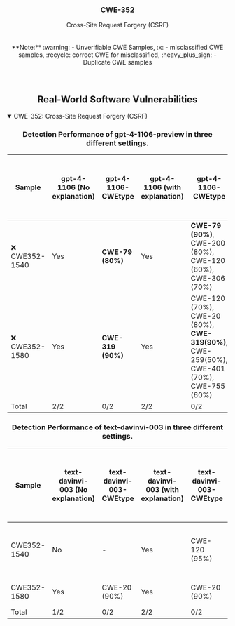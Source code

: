 <p align="center">
  </a>
  <h3 align="center">CWE-352</a></h3>
  <p align="center">
    Cross-Site Request Forgery (CSRF)<br><br><br> **Note:** :warning: - Unverifiable CWE Samples, :x: - misclassified CWE samples, :recycle: correct CWE for misclassified, :heavy_plus_sign: - Duplicate CWE samples <br><br><br>
  </p>
</p>
<div align="center">

## Real-World Software Vulnerabilities

</div>

<details open="open">
<summary>CWE-352: Cross-Site Request Forgery (CSRF)</summary>

<h3>
    <b>
        <div align="center">
            Detection Performance of gpt-4-1106-preview in three different settings.
        </div>
    </b>
</h3>
  
<div align="center">

|  Sample   |  gpt-4-1106 (No explanation) | gpt-4-1106-CWEtype  | gpt-4-1106 (with explanation)  | gpt-4-1106-CWEtype  | gpt-4-1106 (with explanation and highlighted code segment) | gpt-4-1106-CWEtype |
|-----------|------------------------|---------------------|-----------------------------|---------------------------|-----------------------------------|-------------------|
|  :x: CWE352-1540  |  Yes  |  **CWE-79 (80%)**   |  Yes  |  **CWE-79 (90%)**, CWE-200 (80%), CWE-120 (60%), CWE-306 (70%)                              |  Yes  |  **CWE-79 (90%)**; code:Don't Know  |
|  :x: CWE352-1580  |  Yes  |  **CWE-319 (90%)**  |  Yes  |  CWE-120 (70%), CWE-20 (80%), **CWE-319(90%)**, CWE-259(50%), CWE-401 (70%), CWE-755 (60%)  |  Yes  |  **CWE-319 (90%)**; **code:1/2**  | 
|  Total                                       |  2/2  |  0/2            |  2/2  |  0/2                                                                                    |  2/2  |  0/2                          |

</div>

<h3>
    <b>
        <div align="center">
            Detection Performance of text-davinvi-003 in three different settings.
        </div>
    </b>
</h3>

<div align="center">

|  Sample   |  text-davinvi-003 (No explanation) | text-davinvi-003-CWEtype  | text-davinvi-003 (with explanation)  | text-davinvi-003-CWEtype  | text-davinvi-003 (with explanation and highlighted code segment) | text-davinvi-003-CWEtype |
|-----------|------------------------|---------------------|-----------------------------|---------------------------|-----------------------------------|-------------------|
|  CWE352-1540  |  No  |  -             |  Yes  |  CWE-120 (95%)  |  Yes  |  CWE-120 (90%); code: Don't Know  |
|  CWE352-1580  |  Yes |  CWE-20 (90%)  |  Yes  |  CWE-20 (90%)   |  Yes  |  CWE-20 (90%); code: No  |
|  Total        |  1/2 |  0/2           |  2/2  |  0/2            |  2/2  |  0/2                     |
</div>
</details>
